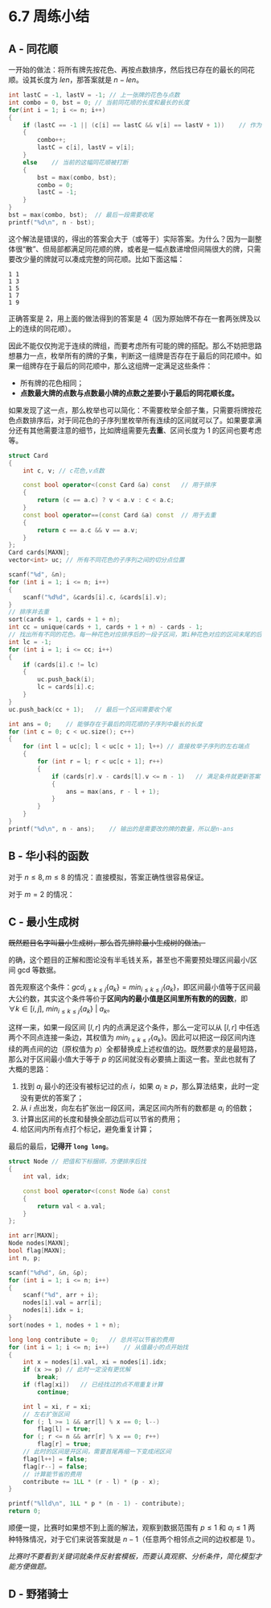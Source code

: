 # 6.7 周练小结

## A - 同花顺

一开始的做法：将所有牌先按花色、再按点数排序，然后找已存在的最长的同花顺。设其长度为 $len$，那答案就是 $n-len$。

```c++
int lastC = -1, lastV = -1; // 上一张牌的花色与点数
int combo = 0, bst = 0; // 当前同花顺的长度和最长的长度
for(int i = 1; i <= n; i++)
{
    if (lastC == -1 || (c[i] == lastC && v[i] == lastV + 1))    // 作为同花顺的开头，或者能和上一张牌构成同花顺
    {
        combo++;
        lastC = c[i], lastV = v[i];
    }
    else    // 当前的这幅同花顺被打断
    {
        bst = max(combo, bst);
        combo = 0;
        lastC = -1;
    }
}
bst = max(combo, bst);  // 最后一段需要收尾
printf("%d\n", n - bst);
```

这个解法是错误的，得出的答案会大于（或等于）实际答案。为什么？因为一副整体很“散”、但局部都满足同花顺的牌，或者是一幅点数递增但间隔很大的牌，只需要改少量的牌就可以凑成完整的同花顺。比如下面这幅：

```
1 1
1 3
1 5
1 7
1 9
```

正确答案是 $2$，用上面的做法得到的答案是 $4$（因为原始牌不存在一套两张牌及以上的连续的同花顺）。

因此不能仅仅拘泥于连续的牌组，而要考虑所有可能的牌的搭配。那么不妨把思路想暴力一点，枚举所有的牌的子集，判断这一组牌是否存在于最后的同花顺中。如果一组牌存在于最后的同花顺中，那么这组牌一定满足这些条件：

- 所有牌的花色相同；
- **点数最大牌的点数与点数最小牌的点数之差要小于最后的同花顺长度。**

如果发现了这一点，那么枚举也可以简化：不需要枚举全部子集，只需要将牌按花色点数排序后，对于同花色的子序列里枚举所有连续的区间就可以了。如果要拿满分还有其他需要注意的细节，比如牌组需要先**去重**、区间长度为 $1$ 的区间也要考虑等。

```c++
struct Card
{
    int c, v; // c花色,v点数

    const bool operator<(const Card &a) const   // 用于排序
    {
        return (c == a.c) ? v < a.v : c < a.c;
    }
    const bool operator==(const Card &a) const  // 用于去重
    {
        return c == a.c && v == a.v;
    }
};
Card cards[MAXN];
vector<int> uc; // 所有不同花色的子序列之间的切分点位置

scanf("%d", &n);
for (int i = 1; i <= n; i++)
{
    scanf("%d%d", &cards[i].c, &cards[i].v);
}
// 排序并去重
sort(cards + 1, cards + 1 + n);
int cc = unique(cards + 1, cards + 1 + n) - cards - 1;
// 找出所有不同的花色。每一种花色对应排序后的一段子区间，第i种花色对应的区间末尾的后一个位置为uc[i]
int lc = -1;
for (int i = 1; i <= cc; i++)
{
    if (cards[i].c != lc)
    {
        uc.push_back(i);
        lc = cards[i].c;
    }
}
uc.push_back(cc + 1);   // 最后一个区间需要收个尾

int ans = 0;    // 能够存在于最后的同花顺的子序列中最长的长度
for (int c = 0; c < uc.size(); c++)
{
    for (int l = uc[c]; l < uc[c + 1]; l++) // 直接枚举子序列的左右端点
    {
        for (int r = l; r < uc[c + 1]; r++)
        {
            if (cards[r].v - cards[l].v <= n - 1)   // 满足条件就更新答案
            {
                ans = max(ans, r - l + 1);
            }
        }
    }
}
printf("%d\n", n - ans);    // 输出的是需要改的牌的数量，所以是n-ans
```

## B - 华小科的函数

对于 $n \leq 8, m \leq 8$ 的情况：直接模拟，答案正确性很容易保证。

对于 $m=2$ 的情况：

## C - 最小生成树

~~既然题目名字叫最小生成树，那么首先排除最小生成树的做法。~~

的确，这个题目的正解和图论没有半毛钱关系，甚至也不需要预处理区间最小/区间 gcd 等数据。

首先观察这个条件：$gcd_{i \leq k \leq j}\{a_k\}=min_{i \leq k \leq j}\{a_k\}$，即区间最小值等于区间最大公约数，其实这个条件等价于**区间内的最小值是区间里所有数的的因数**，即 $\forall k \in [i,j],\ min_{i \leq k \leq j}\{a_k\}\ |\ a_k$。

这样一来，如果一段区间 $[l,r]$ 内的点满足这个条件，那么一定可以从 $[l,r]$ 中任选两个不同点连接一条边，其权值为 $min_{l \leq k \leq r}\{a_k\}$。因此可以把这一段区间内连续的两点间的边（原权值为 $p$）全都替换成上述权值的边。既然要求的是最短路，那么对于区间最小值大于等于 $p$ 的区间就没有必要搞上面这一套。至此也就有了大概的思路：

1. 找到 $a_i$ 最小的还没有被标记过的点 $i$，如果 $a_i \geq p$，那么算法结束，此时一定没有更优的答案了；
2. 从 $i$ 点出发，向左右扩张出一段区间，满足区间内所有的数都是 $a_i$ 的倍数；
3. 计算出区间的长度和替换全部边后可以节省的费用；
4. 给区间内所有点打个标记，避免重复计算；

最后的最后，**记得开 `long long`**。

```c++
struct Node // 把值和下标捆绑，方便排序后找
{
    int val, idx;

    const bool operator<(const Node &a) const
    {
        return val < a.val;
    }
};

int arr[MAXN];
Node nodes[MAXN];
bool flag[MAXN];
int n, p;

scanf("%d%d", &n, &p);
for (int i = 1; i <= n; i++)
{
    scanf("%d", arr + i);
    nodes[i].val = arr[i];
    nodes[i].idx = i;
}
sort(nodes + 1, nodes + 1 + n);

long long contribute = 0;   // 总共可以节省的费用
for (int i = 1; i <= n; i++)    // 从值最小的点开始找
{
    int x = nodes[i].val, xi = nodes[i].idx;
    if (x >= p) // 此时一定没有更优解
        break;
    if (flag[xi])   // 已经找过的点不用重复计算
        continue;

    int l = xi, r = xi;
    // 左右扩张区间
    for (; l >= 1 && arr[l] % x == 0; l--)
        flag[l] = true;
    for (; r <= n && arr[r] % x == 0; r++)
        flag[r] = true;
    // 此时的区间是开区间，需要首尾再缩一下变成闭区间
    flag[l++] = false;
    flag[r--] = false;
    // 计算能节省的费用
    contribute += 1LL * (r - l) * (p - x);
}

printf("%lld\n", 1LL * p * (n - 1) - contribute);
return 0;
```

顺便一提，比赛时如果想不到上面的解法，观察到数据范围有 $p \leq 1$ 和 $a_i \leq 1$ 两种特殊情况，对于它们来说答案就是 $n-1$（任意两个相邻点之间的边权都是 $1$）。

_比赛时不要看到关键词就条件反射套模板，而要认真观察、分析条件，简化模型才能方便做题。_

## D - 野猪骑士
